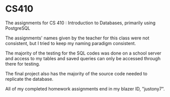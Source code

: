 # CS410
The assignments for CS 410 : Introduction to Databases, primarily using PostgreSQL

The assignments' names given by the teacher for this class were not consistent, but I tried to keep my naming paradigm consistent.

The majority of the testing for the SQL codes was done on a school server and access to my tables and saved queries can only be accessed through there for testing.

The final project also has the majority of the source code needed to replicate the database.

All of my completed homework assignments end in my blazer ID, "justony7".
